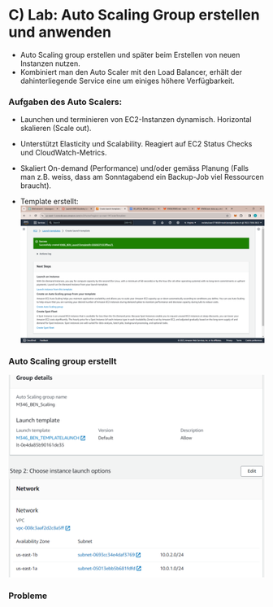 # C) Lab: Auto Scaling Group erstellen und anwenden

- Auto Scaling group erstellen und später beim Erstellen von neuen Instanzen nutzen.
- Kombiniert man den Auto Scaler mit den Load Balancer, erhält der dahinterliegende Service eine um einiges höhere Verfügbarkeit.

### Aufgaben des Auto Scalers:

- Launchen und terminieren von EC2-Instanzen dynamisch.
Horizontal skalieren (Scale out).

- Unterstützt Elasticity und Scalability.
Reagiert auf EC2 Status Checks und CloudWatch-Metrics.

- Skaliert On-demand (Performance) und/oder gemäss Planung (Falls man z.B. weiss, dass am Sonntagabend ein Backup-Job viel Ressourcen braucht).

- Template erstellt: ![Alt text](image-11.png)

### Auto Scaling group erstellt
![Alt text](image-14.png)


### Probleme
